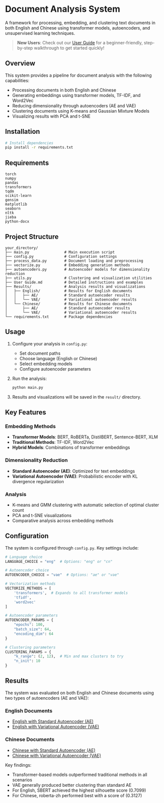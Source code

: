 # Document Analysis System

A framework for processing, embedding, and clustering text documents in both English and Chinese using transformer models, autoencoders, and unsupervised learning techniques.

> **New Users**: Check out our [User Guide](./User%20Guide.md) for a beginner-friendly, step-by-step walkthrough to get started quickly!

## Overview

This system provides a pipeline for document analysis with the following capabilities:

- Processing documents in both English and Chinese
- Generating embeddings using transformer models, TF-IDF, and Word2Vec
- Reducing dimensionality through autoencoders (AE and VAE)
- Clustering documents using K-means and Gaussian Mixture Models
- Visualizing results with PCA and t-SNE

## Installation

```bash
# Install dependencies
pip install -r requirements.txt
```

## Requirements

```
torch
numpy
pandas
transformers
tqdm
scikit-learn
gensim
matplotlib
seaborn
nltk
jieba
python-docx
```

## Project Structure

```
your_directory/
├── main.py                # Main execution script
├── config.py              # Configuration settings
├── process_data.py        # Document loading and preprocessing
├── vectorize.py           # Embedding generation methods
├── autoencoders.py        # Autoencoder models for dimensionality reduction
├── utils.py               # Clustering and visualization utilities
├── User Guide.md          # Detailed instructions and examples
├── Results/               # Analysis results and visualizations
│   ├── English/           # Results for English documents
│   │   ├── AE/            # Standard autoencoder results
│   │   └── VAE/           # Variational autoencoder results
│   └── Chinese/           # Results for Chinese documents
│       ├── AE/            # Standard autoencoder results
│       └── VAE/           # Variational autoencoder results
└── requirements.txt       # Package dependencies
```

## Usage

1. Configure your analysis in `config.py`:

   - Set document paths
   - Choose language (English or Chinese)
   - Select embedding models
   - Configure autoencoder parameters

2. Run the analysis:

   ```bash
   python main.py
   ```

3. Results and visualizations will be saved in the `result/` directory.

## Key Features

### Embedding Methods

- **Transformer Models**: BERT, RoBERTa, DistilBERT, Sentence-BERT, XLM
- **Traditional Methods**: TF-IDF, Word2Vec
- **Hybrid Models**: Combinations of transformer embeddings

### Dimensionality Reduction

- **Standard Autoencoder (AE)**: Optimized for text embeddings
- **Variational Autoencoder (VAE)**: Probabilistic encoder with KL divergence regularization

### Analysis

- K-means and GMM clustering with automatic selection of optimal cluster count
- PCA and t-SNE visualizations
- Comparative analysis across embedding methods

## Configuration

The system is configured through `config.py`. Key settings include:

```python
# Language choice
LANGUAGE_CHOICE = "eng"  # Options: "eng" or "cn"

# Autoencoder choice
AUTOENCODER_CHOICE = "vae"  # Options: "ae" or "vae"

# Vectorization methods
VECTORIZE_METHODS = [
    'transformers',  # Expands to all transformer models
    'tfidf',
    'word2vec'
]

# Autoencoder parameters
AUTOENCODER_PARAMS = {
    "epochs": 100,
    "batch_size": 64,
    "encoding_dim": 64
}

# Clustering parameters
CLUSTERING_PARAMS = {
    "k_range": (2, 12),  # Min and max clusters to try
    "n_init": 10
}
```

## Results

The system was evaluated on both English and Chinese documents using two types of autoencoders (AE and VAE):

### English Documents

- [English with Standard Autoencoder (AE)](./Results/English/AE)
- [English with Variational Autoencoder (VAE)](./Results/English/VAE)

### Chinese Documents

- [Chinese with Standard Autoencoder (AE)](./Results/Chinese/AE)
- [Chinese with Variational Autoencoder (VAE)](./Results/Chinese/VAE)

Key findings:

- Transformer-based models outperformed traditional methods in all scenarios
- VAE generally produced better clustering than standard AE
- For English, SBERT achieved the highest silhouette score (0.7099)
- For Chinese, roberta-zh performed best with a score of (0.3127)
